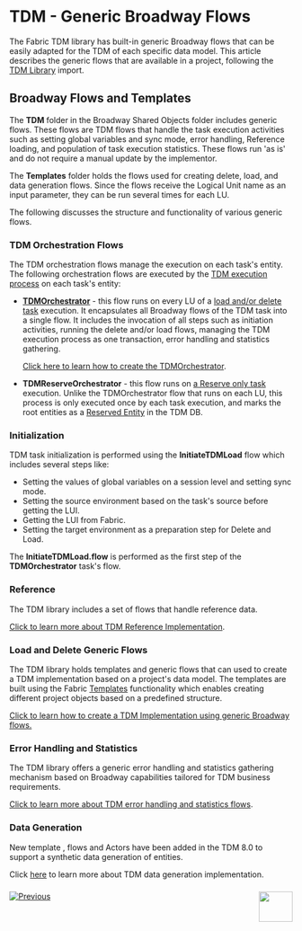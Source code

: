 # TDM - Generic Broadway Flows


The Fabric TDM library has built-in generic Broadway flows that can be easily adapted for the TDM of each specific data model. This article describes the generic flows that are available in a project, following the [TDM Library](04_fabric_tdm_library.md) import. 

## Broadway Flows and Templates

The **TDM** folder in the Broadway Shared Objects folder includes generic flows. These flows are TDM flows that handle the task execution activities such as setting global variables and sync mode, error handling, Reference loading, and population of task execution statistics. These flows run 'as is' and do not require a manual update by the implementor. 

The **Templates** folder holds the flows used for creating delete, load, and data generation flows. Since the flows receive the Logical Unit name as an input parameter, they can be run several times for each LU.

The following discusses the structure and functionality of various generic flows. 

### TDM Orchestration Flows

The TDM orchestration flows manage the execution on each task's entity. The following orchestration flows are executed by the [TDM execution process](/articles/TDM/tdm_architecture/03_task_execution_processes.md#main-tdm-task-execution-process-tdmexecutetask-job) on each task's entity:

- [**TDMOrchestrator**](/articles/TDM/tdm_implementation/11_tdm_implementation_using_generic_flows.md#step-4---tdm-orchestration-flows) - this flow runs on every LU of a [load and/or delete task](/articles/TDM/tdm_gui/14_task_overview.md#task-types)  execution. It encapsulates all Broadway flows of the TDM task into a single flow. It includes the invocation of all steps such as initiation activities, running the delete and/or load flows, managing the TDM execution process as one transaction, error handling and statistics gathering.

  [Click here to learn how to create the TDMOrchestrator](/articles/TDM/tdm_implementation/11_tdm_implementation_using_generic_flows.md#create-the-tdmorchestratorflow-from-the-template).

- **TDMReserveOrchestrator** - this flow runs on [a Reserve only task](/articles/TDM/tdm_gui/20_reserve_only_task.md) execution. Unlike the TDMOrchestrator flow that runs on each LU, this process is only executed once by each task execution, and marks the root entities as a [Reserved Entity](/articles/TDM/tdm_architecture/08_entity_reservation.md) in the TDM DB.

### Initialization

TDM task initialization is performed using the **InitiateTDMLoad** flow which includes several steps like:

* Setting the values of global variables on a session level and setting sync mode.
* Setting the source environment based on the task's source before getting the LUI.
* Getting the LUI from Fabric.
* Setting the target environment as a preparation step for Delete and Load.

The **InitiateTDMLoad.flow** is performed as the first step of the **TDMOrchestrator** task's flow.

### Reference

The TDM library includes a set of flows that handle reference data.

[Click to learn more about TDM Reference Implementation](09_tdm_reference_implementation.md).

### Load and Delete Generic Flows

The TDM library holds templates and generic flows that can used to create a TDM implementation based on a project's data model. The templates are built using the Fabric [Templates](/articles/35_templates/01_templates_overview.md) functionality which enables creating different project objects based on a predefined structure. 

[Click to learn how to create a TDM Implementation using generic Broadway flows.](11_tdm_implementation_using_generic_flows.md)

### Error Handling and Statistics

The TDM library offers a generic error handling and statistics gathering mechanism based on Broadway capabilities tailored for TDM business requirements. 

[Click to learn more about TDM error handling and statistics flows](12_tdm_error_handling_and_statistics.md).

### Data Generation

New template , flows and Actors have been added in the TDM 8.0 to support a synthetic data generation of entities.

Click [here](16_tdm_data_generation_implementation.md) to learn more about TDM data generation implementation.

### 

[![Previous](/articles/images/Previous.png)](09_tdm_reference_implementation.md)[<img align="right" width="60" height="54" src="/articles/images/Next.png">](11_tdm_implementation_using_generic_flows.md)

